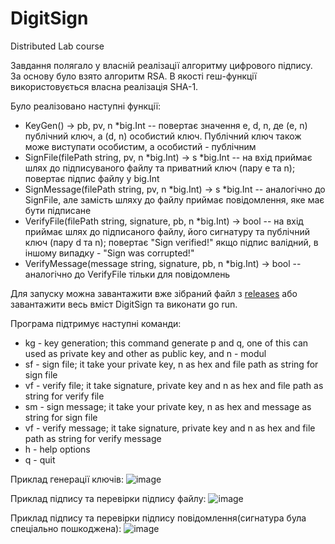 # DigitSign

Distributed Lab course

Завдання полягало у власній реалізації алгоритму цифрового підпису. За основу було взято алгоритм RSA. В якості геш-функції використовується власна реалізація SHA-1.

Було реалізовано наступні функції:
+ KeyGen() -> pb, pv, n *big.Int -- повертає значення e, d, n, де (e, n) публічний ключ, а (d, n) особистий ключ. Публічний ключ також може виступати особистим, а особистий - публічним
+ SignFile(filePath string, pv, n *big.Int) -> s *big.Int -- на вхід приймає шлях до підписуваного файлу та приватний ключ (пару e та n); повертає підпис файлу у big.Int
+ SignMessage(filePath string, pv, n *big.Int) -> s *big.Int -- аналогічно до SignFile, але замість шляху до файлу приймає повідомлення, яке має бути підписане
+ VerifyFile(filePath string, signature, pb, n *big.Int) -> bool -- на вхід приймає шлях до підписаного файлу, його сигнатуру та публічний ключ (пару d та n); повертає "Sign verified!" якщо підпис валідний, в іншому випадку - "Sign was corrupted!"
+ VerifyMessage(message string, signature, pb, n *big.Int) -> bool -- аналогічно до VerifyFile тільки для повідомлень

Для запуску можна завантажити вже зібраний файл з [releases](https://github.com/Zaptoss/Cryptography-for-Developers/releases/tag/digitsign) або завантажити весь вміст DigitSign та виконати go run.

Програма підтримує наступні команди:
+ kg - key generation; this command generate p and q, one of this can used as private key and other as public key, and n - modul
+ sf - sign file; it take your private key, n as hex and file path as string for sign file
+ vf - verify file; it take signature, private key and n as hex and file path as string for verify file
+ sm - sign message; it take your private key, n as hex and message as string for sign file
+ vf - verify message; it take signature, private key and n as hex and file path as string for verify message
+ h - help options
+ q - quit

Приклад генерації ключів:
![image](https://github.com/Zaptoss/Cryptography-for-Developers/assets/57064743/1816a783-f1a3-4568-9958-fd8c54870608)

Приклад підпису та перевірки підпису файлу:
![image](https://github.com/Zaptoss/Cryptography-for-Developers/assets/57064743/f403f32b-ef7b-476a-8864-b541fa8b8f05)

Приклад підпису та перевірки підпису повідомлення(сигнатура була спеціально пошкоджена):
![image](https://github.com/Zaptoss/Cryptography-for-Developers/assets/57064743/d9738b23-dd1c-4a4c-9ea9-2a60c2a0b2eb)
